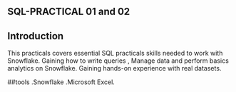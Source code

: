 ## SQL-PRACTICAL 01 and 02


## Introduction

This practicals covers essential SQL practicals skills needed to work with Snowflake.
Gaining how to write queries , Manage data and  perform basics analytics on Snowflake. Gaining hands-on experience with real datasets.

##tools
.Snowflake
.Microsoft Excel.
